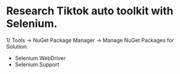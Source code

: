 # Research Tiktok auto toolkit with Selenium.
1/ Tools -> NuGet Package Manager -> Manage NuGet Packages for Solution:
  + Selenium.WebDriver
  + Selenium.Support
